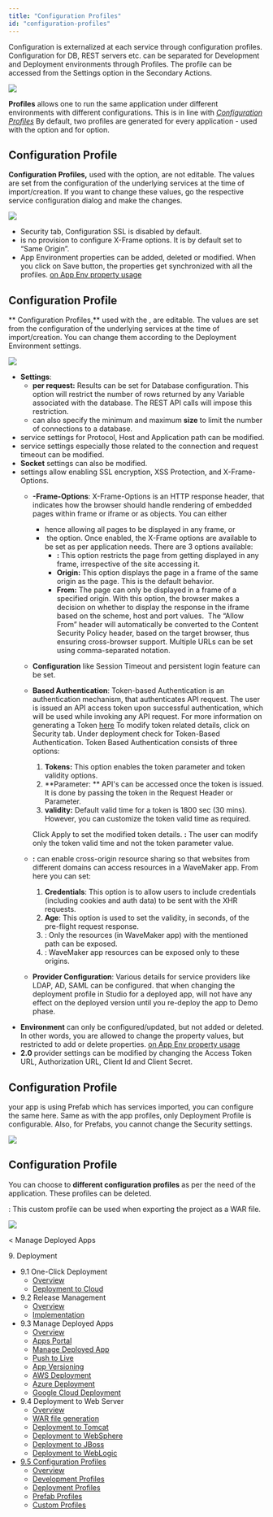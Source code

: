 ```yaml
---
title: "Configuration Profiles"
id: "configuration-profiles"
---
```


Configuration is externalized at each service through configuration profiles. Configuration for DB, REST servers etc. can be separated for Development and Deployment environments through Profiles. The profile can be accessed from the Settings option in the Secondary Actions.

[![](../assets/config_settings.png)](../assets/config_settings.png)

**Profiles** allows one to run the same application under different environments with different configurations. This is in line with _[Configuration Profiles](https://maven.apache.org/guides/mini/guide-building-for-different-environments.html)_ By default, two profiles are generated for every application - used with the option and for option.

## Configuration Profile

**Configuration Profiles,** used with the option, are not editable. The values are set from the configuration of the underlying services at the time of import/creation. If you want to change these values, go the respective service configuration dialog and make the changes.

[![](../assets/config_dev.png)](../assets/config_dev.png)

- Security tab, Configuration SSL is disabled by default.
- is no provision to configure X-Frame options. It is by default set to “Same Origin”.
- App Environment properties can be added, deleted or modified. When you click on Save button, the properties get synchronized with all the profiles. [on App Env property usage](/learn/how-tos/using-app-environment-properties/)

## Configuration Profile

** Configuration Profiles,** used with the , are editable. The values are set from the configuration of the underlying services at the time of import/creation. You can change them according to the Deployment Environment settings.

[![](../assets/config_deploy.png)](../assets/config_deploy.png)

- **Settings**:
    - **per request:** Results can be set for Database configuration. This option will restrict the number of rows returned by any Variable associated with the database. The REST API calls will impose this restriction.
    - can also specify the minimum and maximum **size** to limit the number of connections to a database.
- service settings for Protocol, Host and Application path can be modified.
- service settings especially those related to the connection and request timeout can be modified.
- **Socket** settings can also be modified.
- settings allow enabling SSL encryption, XSS Protection, and X-Frame-Options.
    - **\-Frame-Options**: X-Frame-Options is an HTTP response header, that indicates how the browser should handle rendering of embedded pages within frame or iframe or as objects. You can either
        - hence allowing all pages to be displayed in any frame, or
        -  the option. Once enabled, the X-Frame options are available to be set as per application needs. There are 3 options available:
            - **:** This option restricts the page from getting displayed in any frame, irrespective of the site accessing it.
            - **Origin:** This option displays the page in a frame of the same origin as the page. This is the default behavior.
            - **From:** The page can only be displayed in a frame of a specified origin. With this option, the browser makes a decision on whether to display the response in the iframe based on the scheme, host and port values.  The “Allow From” header will automatically be converted to the Content Security Policy header, based on the target browser, thus ensuring cross-browser support. Multiple URLs can be set using comma-separated notation.
    - **Configuration** like Session Timeout and persistent login feature can be set.
    - **Based Authentication**: Token-based Authentication is an authentication mechanism, that authenticates API request. The user is issued an API access token upon successful authentication, which will be used while invoking any API request. For more information on generating a Token [here](/learn/app-development/app-security/token-based-authentication/) To modify token related details, click on Security tab. Under deployment check for Token-Based Authentication. Token Based Authentication consists of three options:
        
        1. **Tokens:** This option enables the token parameter and token validity options.
        2. **Parameter: ** API's can be accessed once the token is issued. It is done by passing the token in the Request Header or Parameter.
        3. **validity:** Default valid time for a token is 1800 sec (30 mins). However, you can customize the token valid time as required.
        
        Click Apply to set the modified token details. **:** The user can modify only the token valid time and not the token parameter value.
    - **:** can enable cross-origin resource sharing so that websites from different domains can access resources in a WaveMaker app. From here you can set:
        1. **Credentials**: This option is to allow users to include credentials (including cookies and auth data) to be sent with the XHR requests.
        2. **Age**: This option is used to set the validity, in seconds, of the pre-flight request response.
        3. : Only the resources (in WaveMaker app) with the mentioned path can be exposed.
        4. : WaveMaker app resources can be exposed only to these origins.
    - **Provider Configuration**: Various details for service providers like LDAP, AD, SAML can be configured. that when changing the deployment profile in Studio for a deployed app, will not have any effect on the deployed version until you re-deploy the app to Demo phase.
- **Environment** can only be configured/updated, but not added or deleted. In other words, you are allowed to change the property values, but restricted to add or delete properties. [on App Env property usage](/learn/how-tos/using-app-environment-properties/)
- **2.0** provider settings can be modified by changing the Access Token URL, Authorization URL, Client Id and Client Secret.

## Configuration Profile

your app is using Prefab which has services imported, you can configure the same here. Same as with the app profiles, only Deployment Profile is configurable. Also, for Prefabs, you cannot change the Security settings.

[![](../assets/config_prefab.png)](../assets/config_prefab.png)

## Configuration Profile

You can choose to **different configuration profiles** as per the need of the application. These profiles can be deleted.

: This custom profile can be used when exporting the project as a WAR file.

[![](../assets/config_custom.png)](../assets/config_custom.png)

< Manage Deployed Apps

9\. Deployment

- 9.1 One-Click Deployment
    - [Overview](/learn/app-development/deployment/one-click-deployment/)
    - [Deployment to Cloud](/learn/app-development/deployment/one-click-deployment/#cloud-deployment)
- 9.2 Release Management
    - [Overview](/learn/app-development/deployment/release-management/)
    - [Implementation](/learn/app-development/deployment/release-management/#working)
- 9.3 Manage Deployed Apps
    - [Overview](/learn/app-development/deployment/manage-deployed-apps/)
    - [Apps Portal](/learn/app-development/deployment/manage-deployed-apps/#apps-portal)
    - [Manage Deployed App](/learn/app-development/deployment/manage-deployed-apps/#manage-deployed-app)
    - [Push to Live](/learn/app-development/deployment/manage-deployed-apps/#push-to-live)
    - [App Versioning](/learn/app-development/deployment/manage-deployed-apps/#versioning)
    - [AWS Deployment](/learn/app-development/deployment/deployment-to-aws/)
    - [Azure Deployment](/learn/app-development/deployment/deployment-to-azure/)
    - [Google Cloud Deployment](/learn/app-development/deployment/deployment-google-cloud/)
- 9.4 Deployment to Web Server
    - [Overview](/learn/app-development/deployment/deployment-web-server/#)
    - [WAR file generation](/learn/app-development/deployment/deployment-web-server/#war-file-generation)
    - [Deployment to Tomcat](/learn/how-tos/wavemaker-application-deployment-tomcat/)
    - [Deployment to WebSphere](/learn/how-tos/wavemaker-application-deployment-websphere-liberty-profile/)
    - [Deployment to JBoss](/learn/how-tos/wavemaker-application-deployment-jboss/)
    - [Deployment to WebLogic](/learn/how-tos/wavemaker-application-deployment-weblogic-application-server/)
- [9.5 Configuration Profiles](#)
    - [Overview](#)
    - [Development Profiles](#dev-profile)
    - [Deployment Profiles](#deploy-profile)
    - [Prefab Profiles](#prefab-profile)
    - [Custom Profiles](#custom-profile)
